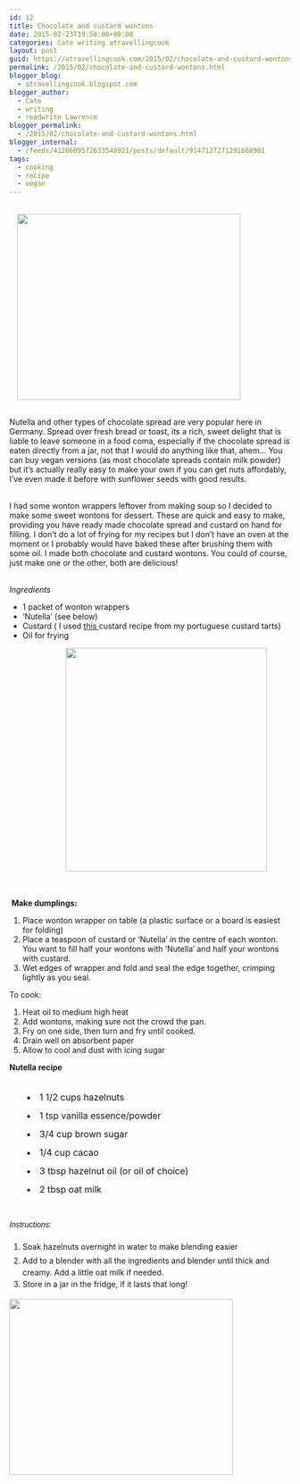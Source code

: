 ```yaml
---
id: 12
title: Chocolate and custard wontons
date: 2015-02-23T19:58:00+00:00
categories: Cate writing atravellingcook
layout: post
guid: https://atravellingcook.com/2015/02/chocolate-and-custard-wontons.html
permalink: /2015/02/chocolate-and-custard-wontons.html
blogger_blog:
  - atravellingcook.blogspot.com
blogger_author:
  - Cate
  - writing
  - readwrite Lawrence
blogger_permalink:
  - /2015/02/chocolate-and-custard-wontons.html
blogger_internal:
  - /feeds/4126609572633548921/posts/default/9147127271291668901
tags:
  - cooking
  - recipe
  - vegan
---
```

                       <a style="margin-left: 1em; margin-right: 1em; text-align: center;" href="https://4.bp.blogspot.com/-5QzYlafOtng/VOty-0zlCWI/AAAAAAAAKss/k9g4Eghe5go/s1600/_DSC0131.JPG"><img src="https://4.bp.blogspot.com/-5QzYlafOtng/VOty-0zlCWI/AAAAAAAAKss/k9g4Eghe5go/s1600/_DSC0131.JPG" alt="" width="400" height="333" border="0" /></a>
  
<br /> Nutella and other types of chocolate spread are very popular here in Germany. Spread over fresh bread or toast, its a rich, sweet delight that is liable to leave someone in a food coma, especially if the chocolate spread is eaten directly from a jar, not that I would do anything like that, ahem&#8230; You can buy vegan versions (as most chocolate spreads contain milk powder) but it&#8217;s actually really easy to make your own if you can get nuts affordably, I&#8217;ve even made it before with sunflower seeds with good results. 




  
<br /> I had some wonton wrappers leftover from making soup so I decided to make some sweet wontons for dessert. These are quick and easy to make, providing you have ready made chocolate spread and custard on hand for filling. I don&#8217;t do a lot of frying for my recipes but I don&#8217;t have an oven at the moment or I probably would have baked these after brushing them with some oil. I made both chocolate and custard wontons. You could of course, just make one or the other, both are delicious! 
  
<br /> _Ingredients_

  * 1 packet of wonton wrappers
  * &#8216;Nutella&#8217; (see below)
  * Custard ( I used <a href="https://atravellingcook.com/2015/02/veganised-portuguese-custard-tarts.html">this </a>custard recipe from my portuguese custard tarts)
  * Oil for frying


                        <a style="margin-left: 1em; margin-right: 1em; text-align: center;" href="https://1.bp.blogspot.com/-ueCEagUeV8k/VOtzJiCEqQI/AAAAAAAAKs4/uyvnnOo4PO0/s1600/won.jpg"><img src="https://1.bp.blogspot.com/-ueCEagUeV8k/VOtzJiCEqQI/AAAAAAAAKs4/uyvnnOo4PO0/s1600/won.jpg" alt="" width="360" height="400" border="0" /></a>



   



   <b>Make dumplings: </b>


  1. Place wonton wrapper on table (a plastic surface or a board is easiest for folding) 
  2. Place a teaspoon of custard or &#8216;Nutella&#8217; in the centre of each wonton. You want to fill half your wontons with ‘Nutella‘ and half your wontons with custard. 
  3. Wet edges of wrapper and fold and seal the edge together, crimping lightly as you seal. 


  To cook:


  1. Heat oil to medium high heat
  2. Add wontons, making sure not the crowd the pan.
  3. Fry on one side, then turn and fry until cooked.
  4. Drain well on absorbent paper
  5. Allow to cool and dust with icing sugar

**Nutella recipe**

<ul style="background-attachment: initial; background-clip: initial; background-image: initial; background-origin: initial; background-position: 0px 0px; background-repeat: initial; background-size: initial; border-top-color: #ffffff; border-top-style: solid; border-width: 3px 0px 0px; box-sizing: border-box; color: #191919; font-size: 16px; line-height: 25px; list-style-position: inside; margin: 0px; padding: 16px 32px; vertical-align: baseline;">
  <li style="background-attachment: initial; background-clip: initial; background-image: initial; background-origin: initial; background-position: 0px 0px; background-repeat: initial; background-size: initial; border: 0px; box-sizing: border-box; margin: 0px 0px 8px; padding: 0px; vertical-align: baseline;">
    1 1/2 cups hazelnuts
  </li>
  <li style="background-attachment: initial; background-clip: initial; background-image: initial; background-origin: initial; background-position: 0px 0px; background-repeat: initial; background-size: initial; border: 0px; box-sizing: border-box; margin: 0px 0px 8px; padding: 0px; vertical-align: baseline;">
    1 tsp vanilla essence/powder
  </li>
  <li style="background-attachment: initial; background-clip: initial; background-image: initial; background-origin: initial; background-position: 0px 0px; background-repeat: initial; background-size: initial; border: 0px; box-sizing: border-box; margin: 0px 0px 8px; padding: 0px; vertical-align: baseline;">
    3/4 cup brown sugar
  </li>
  <li style="background-attachment: initial; background-clip: initial; background-image: initial; background-origin: initial; background-position: 0px 0px; background-repeat: initial; background-size: initial; border: 0px; box-sizing: border-box; margin: 0px 0px 8px; padding: 0px; vertical-align: baseline;">
    1/4 cup cacao
  </li>
  <li style="background-attachment: initial; background-clip: initial; background-image: initial; background-origin: initial; background-position: 0px 0px; background-repeat: initial; background-size: initial; border: 0px; box-sizing: border-box; margin: 0px 0px 8px; padding: 0px; vertical-align: baseline;">
    3 tbsp hazelnut oil (or oil of choice)
  </li>
  <li style="background-attachment: initial; background-clip: initial; background-image: initial; background-origin: initial; background-position: 0px 0px; background-repeat: initial; background-size: initial; border: 0px; box-sizing: border-box; margin: 0px 0px 8px; padding: 0px; vertical-align: baseline;">
    2 tbsp oat milk
  </li>
</ul>


  <span style="color: #191919; font-family: Arial, Helvetica, sans-serif;"><span style="line-height: 25px;"><i>Instructions:</i>



  <ol>
    <li>
      <span style="color: #191919; line-height: 25px;">Soak hazelnuts overnight in water to make blending easier
    </li>
    <li>
      <span style="color: #191919; line-height: 25px;">Add to a blender with all the ingredients and blender until thick and creamy. Add a little oat milk if needed.
    </li>
    <li>
      <span style="color: #191919; line-height: 25px;">Store in a jar in the fridge, if it lasts that long!
    </li>
  </ol>



  <a  href="https://4.bp.blogspot.com/-vUEvyIusBKQ/VOty-Ucb3xI/AAAAAAAAKso/MbZAGwZYX-w/s1600/_DSC0134.JPG"><img src="https://4.bp.blogspot.com/-vUEvyIusBKQ/VOty-Ucb3xI/AAAAAAAAKso/MbZAGwZYX-w/s1600/_DSC0134.JPG" alt="" width="400" height="315" border="0" /></a>

